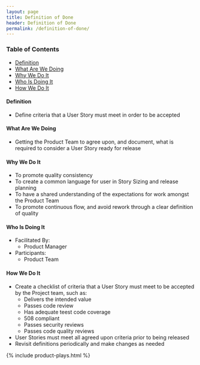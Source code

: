 ```yaml
---
layout: page
title: Definition of Done
header: Definition of Done
permalink: /definition-of-done/
---
```

<div class="row">
    <div class="col-md-3">
        <div class="toc">
            <h3>Table of Contents</h3>
                <ul>
                    <li>
                        <a href="#Definition">
                            Definition
                        </a>
                    </li>
                    <li>
                        <a href="#What">
                            What Are We Doing
                        </a>
                    </li>
                    <li>
                        <a href="#Why">
                            Why We Do It
                        </a>
                    </li>
                    <li>
                        <a href="#Who">
                            Who Is Doing It
                        </a>
                    </li>
                    <li>
                        <a href="#How">
                            How We Do It
                        </a>
                    </li>
                   </ul>
        </div>
    </div>
    <div class="col-md-6">
        <h4 class="Definition" id="Definition">
            Definition
        </h4>
		<ul>
			<li>Define criteria that a User Story must meet in order to be accepted</li>
		</ul>
        <h4 class="What" id="What">
            What Are We Doing
        </h4>
	<ul>
           <li>Getting the Product Team to agree upon, and document, what is required to consider a User Story ready for release</li>
	</ul>
        <h4 class="Why" id="Why">
            Why We Do It
        </h4>
            <ul>
                <li>To promote quality consistency</li>
		<li>To create a common language for user in Story Sizing and release planning</li>
		<li>To have a shared understanding of the expectations for work amongst the Product Team</li>
		<li>To promote continuous flow, and avoid rework through a clear definition of quality</li>
	     </ul>
        <h4 class="Who" id="Who">
            Who Is Doing It
        </h4>
            <ul>
                <li>Facilitated By:
    	            <ul>
        	        <li>Product Manager</li>
    	            </ul>
                 </li>
                <li>Participants:
    	            <ul>
                      <li>Product Team</li>
                  </ul>    
                </li>
            </ul>
        <h4 class="How" id="How">
            How We Do It
        </h4>
            <ul>
                <li>Create a checklist of criteria that a User Story must meet to be accepted by the Project team, such as:
                  <ul>
                    <li>Delivers the intended value</li>
		    <li>Passes code review</li>
		    <li>Has adequate teest code coverage</li>
                    <li>508 compliant</li>
		    <li>Passes security reviews</li>
		    <li>Passes code quality reviews</li>
                  </ul>
                </li>
                <li>User Stories must meet all agreed upon criteria prior to being released</li>
                <li>Revisit definitions periodically and make changes as needed</li>            
           </ul>
    </div>
    <div class="col-md-3">
        {% include product-plays.html %}
    </div>
</div>
